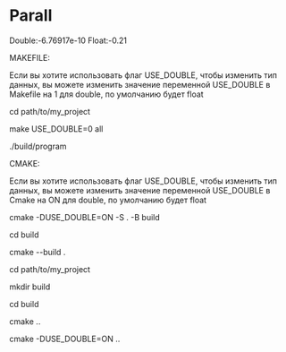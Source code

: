 # Parall
Double:-6.76917e-10
Float:-0.21

MAKEFILE:

Если вы хотите использовать флаг USE_DOUBLE, чтобы изменить тип данных, вы можете изменить значение переменной USE_DOUBLE в Makefile на 1 для double, по умолчанию будет float

cd path/to/my_project

make USE_DOUBLE=0 all

./build/program






CMAKE:

Если вы хотите использовать флаг USE_DOUBLE, чтобы изменить тип данных, вы можете изменить значение переменной USE_DOUBLE в Cmake на ON для double, по умолчанию будет float

cmake -DUSE_DOUBLE=ON -S . -B build
   
cd build

cmake --build .
   


cd path/to/my_project

mkdir build

cd build

cmake ..

cmake -DUSE_DOUBLE=ON ..


  
   

